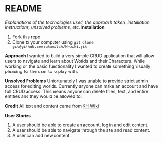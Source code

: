 # README
*Explanations of the technologies used, the approach taken, installation instructions, unsolved problems, etc.*
**Installation**
1. Fork this repo
2. Clone to your computer using `git clone git@github.com:utamilah/khwiki.git`

**Approach**
I wanted to build a very simple CRUD application that will allow users to navigate and learn about Worlds and their Characters. While working on the basic functionality I wanted to create something visually pleasing for the user to to play with.

**Unsolved Problems**
Unfortunately I was unable to provide strict admin access for editing worlds. Currently anyone can make an account and have full CRUD access. This means anyone can delete titles, text, and entire entities and they would be allowed to.

**Credit**
All text and content came from [KH WIki](https://www.khwiki.com/)

**User Stories**
1. A user should be able to create an account, log in and edit content.
2. A user should be able to navigate through the site and read content.
3. A user can add new content.
